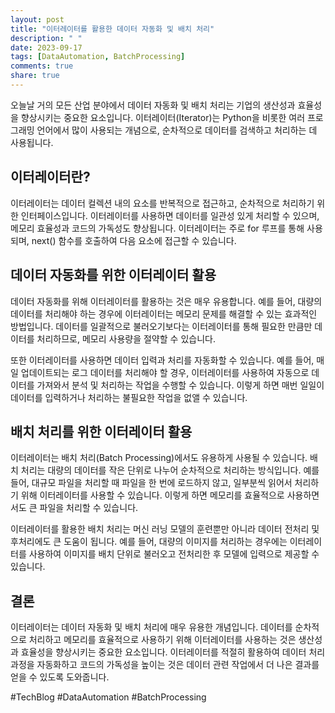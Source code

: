 ```yaml
---
layout: post
title: "이터레이터를 활용한 데이터 자동화 및 배치 처리"
description: " "
date: 2023-09-17
tags: [DataAutomation, BatchProcessing]
comments: true
share: true
---
```


오늘날 거의 모든 산업 분야에서 데이터 자동화 및 배치 처리는 기업의 생산성과 효율성을 향상시키는 중요한 요소입니다. 이터레이터(Iterator)는 Python을 비롯한 여러 프로그래밍 언어에서 많이 사용되는 개념으로, 순차적으로 데이터를 검색하고 처리하는 데 사용됩니다.

## 이터레이터란?

이터레이터는 데이터 컬렉션 내의 요소를 반복적으로 접근하고, 순차적으로 처리하기 위한 인터페이스입니다. 이터레이터를 사용하면 데이터를 일관성 있게 처리할 수 있으며, 메모리 효율성과 코드의 가독성도 향상됩니다. 이터레이터는 주로 for 루프를 통해 사용되며, next() 함수를 호출하여 다음 요소에 접근할 수 있습니다.

## 데이터 자동화를 위한 이터레이터 활용

데이터 자동화를 위해 이터레이터를 활용하는 것은 매우 유용합니다. 예를 들어, 대량의 데이터를 처리해야 하는 경우에 이터레이터는 메모리 문제를 해결할 수 있는 효과적인 방법입니다. 데이터를 일괄적으로 불러오기보다는 이터레이터를 통해 필요한 만큼만 데이터를 처리하므로, 메모리 사용량을 절약할 수 있습니다.

또한 이터레이터를 사용하면 데이터 입력과 처리를 자동화할 수 있습니다. 예를 들어, 매일 업데이트되는 로그 데이터를 처리해야 할 경우, 이터레이터를 사용하여 자동으로 데이터를 가져와서 분석 및 처리하는 작업을 수행할 수 있습니다. 이렇게 하면 매번 일일이 데이터를 입력하거나 처리하는 불필요한 작업을 없앨 수 있습니다.

## 배치 처리를 위한 이터레이터 활용

이터레이터는 배치 처리(Batch Processing)에서도 유용하게 사용될 수 있습니다. 배치 처리는 대량의 데이터를 작은 단위로 나누어 순차적으로 처리하는 방식입니다. 예를 들어, 대규모 파일을 처리할 때 파일을 한 번에 로드하지 않고, 일부분씩 읽어서 처리하기 위해 이터레이터를 사용할 수 있습니다. 이렇게 하면 메모리를 효율적으로 사용하면서도 큰 파일을 처리할 수 있습니다.

이터레이터를 활용한 배치 처리는 머신 러닝 모델의 훈련뿐만 아니라 데이터 전처리 및 후처리에도 큰 도움이 됩니다. 예를 들어, 대량의 이미지를 처리하는 경우에는 이터레이터를 사용하여 이미지를 배치 단위로 불러오고 전처리한 후 모델에 입력으로 제공할 수 있습니다.

## 결론

이터레이터는 데이터 자동화 및 배치 처리에 매우 유용한 개념입니다. 데이터를 순차적으로 처리하고 메모리를 효율적으로 사용하기 위해 이터레이터를 사용하는 것은 생산성과 효율성을 향상시키는 중요한 요소입니다. 이터레이터를 적절히 활용하여 데이터 처리 과정을 자동화하고 코드의 가독성을 높이는 것은 데이터 관련 작업에서 더 나은 결과를 얻을 수 있도록 도와줍니다.

#TechBlog #DataAutomation #BatchProcessing